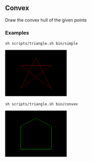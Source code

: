 ## Convex

Draw the convex hull of the given points

### Examples
```
sh scripts/triangle.sh bin/simple
```

<img src="/img/nonconvex.jpg" width=200px>

```
sh scripts/triangle.sh bin/convex
```

<img src="/img/star-hull.jpg" width=200px>
